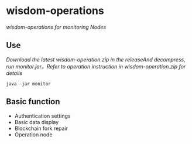 # wisdom-operations 

*wisdom-operations for monitoring Nodes*

## Use
*Download the latest wisdom-operation.zip in the releaseAnd decompress, run monitor.jar。Refer to operation instruction in wisdom-operation.zip for details*

```
java -jar monitor
```
## Basic function

* Authentication settings
* Basic data display
* Blockchain fork repair
* Operation node

